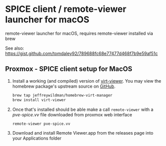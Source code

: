 # SPICE client / remote-viewer launcher for macOS
 
remote-viewer launcher for macOS, requires remote-viewer installed via brew

See also: https://gist.github.com/tomdaley92/789688fc68e77477d468f7b9e59af51c

## Proxmox - SPICE client setup for MacOS

1. Install a working (and compiled) version of [virt-viewer](https://www.spice-space.org/osx-client.html). You may view the homebrew package's upstream source on [GitHub](https://github.com/jeffreywildman/homebrew-virt-manager).

    ```bash
    brew tap jeffreywildman/homebrew-virt-manager
    brew install virt-viewer
    ```

2. Once that's installed should be able make a call `remote-viewer` with a _pve-spice.vv_ file downloaded from proxmox web interface
    ```bash
    remote-viewer pve-spice.vv
    ```

3. Download and install Remote Viewer.app from the releases page into your Applications folder
